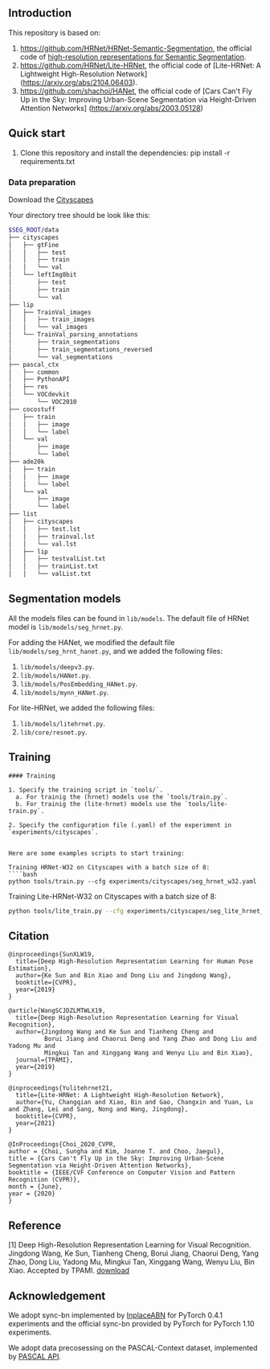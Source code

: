 ## Introduction
This repository is based on:
1. https://github.com/HRNet/HRNet-Semantic-Segmentation, the official code of [high-resolution representations for Semantic Segmentation](https://arxiv.org/abs/1904.04514). 
2. https://github.com/HRNet/Lite-HRNet, the official code of [Lite-HRNet: A Lightweight High-Resolution Network] (https://arxiv.org/abs/2104.06403).
3. https://github.com/shachoi/HANet, the official code of [Cars Can't Fly Up in the Sky: Improving Urban-Scene Segmentation via Height-Driven Attention Networks] (https://arxiv.org/abs/2003.05128)

## Quick start
1. Clone this repository and install the dependencies: pip install -r requirements.txt

### Data preparation
Download the [Cityscapes](https://www.cityscapes-dataset.com/)

Your directory tree should be look like this:
````bash
$SEG_ROOT/data
├── cityscapes
│   ├── gtFine
│   │   ├── test
│   │   ├── train
│   │   └── val
│   └── leftImg8bit
│       ├── test
│       ├── train
│       └── val
├── lip
│   ├── TrainVal_images
│   │   ├── train_images
│   │   └── val_images
│   └── TrainVal_parsing_annotations
│       ├── train_segmentations
│       ├── train_segmentations_reversed
│       └── val_segmentations
├── pascal_ctx
│   ├── common
│   ├── PythonAPI
│   ├── res
│   └── VOCdevkit
│       └── VOC2010
├── cocostuff
│   ├── train
│   │   ├── image
│   │   └── label
│   └── val
│       ├── image
│       └── label
├── ade20k
│   ├── train
│   │   ├── image
│   │   └── label
│   └── val
│       ├── image
│       └── label
├── list
│   ├── cityscapes
│   │   ├── test.lst
│   │   ├── trainval.lst
│   │   └── val.lst
│   ├── lip
│   │   ├── testvalList.txt
│   │   ├── trainList.txt
│   │   └── valList.txt
````

## Segmentation models
All the models files can be found in `lib/models`.
The default file of HRNet model is `lib/models/seg_hrnet.py`.

For adding the HANet, we modified the default file `lib/models/seg_hrnt_hanet.py`, and we added the following files:
1. `lib/models/deepv3.py`.
2. `lib/models/HANet.py`.
3. `lib/models/PosEmbedding_HANet.py`.
4. `lib/models/mynn_HANet.py`.

For lite-HRNet, we added the following files:
1. `lib/models/litehrnet.py`.
2. `lib/core/resnet.py`.


## Training

````
#### Training

1. Specify the training script in `tools/`.
  a. For trainig the (hrnet) models use the `tools/train.py`.
  b. For trainig the (lite-hrnet) models use the `tools/lite-train.py`.
  
2. Specify the configuration file (.yaml) of the experiment in `experiments/cityscapes`.


Here are some examples scripts to start training:

Training HRNet-W32 on Cityscapes with a batch size of 8:
````bash
python tools/train.py --cfg experiments/cityscapes/seg_hrnet_w32.yaml
````
Training Lite-HRNet-W32 on Cityscapes with a batch size of 8:
````bash
python tools/lite_train.py --cfg experiments/cityscapes/seg_lite_hrnet_w32.yaml
````

## Citation
````
@inproceedings{SunXLW19,
  title={Deep High-Resolution Representation Learning for Human Pose Estimation},
  author={Ke Sun and Bin Xiao and Dong Liu and Jingdong Wang},
  booktitle={CVPR},
  year={2019}
}

@article{WangSCJDZLMTWLX19,
  title={Deep High-Resolution Representation Learning for Visual Recognition},
  author={Jingdong Wang and Ke Sun and Tianheng Cheng and 
          Borui Jiang and Chaorui Deng and Yang Zhao and Dong Liu and Yadong Mu and 
          Mingkui Tan and Xinggang Wang and Wenyu Liu and Bin Xiao},
  journal={TPAMI},
  year={2019}
}

@inproceedings{Yulitehrnet21,
  title={Lite-HRNet: A Lightweight High-Resolution Network},
  author={Yu, Changqian and Xiao, Bin and Gao, Changxin and Yuan, Lu and Zhang, Lei and Sang, Nong and Wang, Jingdong},
  booktitle={CVPR},
  year={2021}
}

@InProceedings{Choi_2020_CVPR,
author = {Choi, Sungha and Kim, Joanne T. and Choo, Jaegul},
title = {Cars Can't Fly Up in the Sky: Improving Urban-Scene Segmentation via Height-Driven Attention Networks},
booktitle = {IEEE/CVF Conference on Computer Vision and Pattern Recognition (CVPR)},
month = {June},
year = {2020}
}
````

## Reference
[1] Deep High-Resolution Representation Learning for Visual Recognition. Jingdong Wang, Ke Sun, Tianheng Cheng, 
    Borui Jiang, Chaorui Deng, Yang Zhao, Dong Liu, Yadong Mu, Mingkui Tan, Xinggang Wang, Wenyu Liu, Bin Xiao. Accepted by TPAMI.  [download](https://arxiv.org/pdf/1908.07919.pdf)

## Acknowledgement
We adopt sync-bn implemented by [InplaceABN](https://github.com/mapillary/inplace_abn) for PyTorch 0.4.1 experiments and the official 
sync-bn provided by PyTorch for PyTorch 1.10 experiments.

We adopt data precosessing on the PASCAL-Context dataset, implemented by [PASCAL API](https://github.com/zhanghang1989/detail-api).
